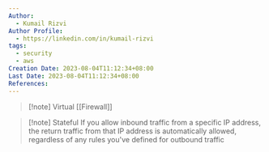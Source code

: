 ```yaml
---
Author:
  - Kumail Rizvi
Author Profile:
  - https://linkedin.com/in/kumail-rizvi
tags:
  - security
  - aws
Creation Date: 2023-08-04T11:12:34+08:00
Last Date: 2023-08-04T11:12:34+08:00
References:
---
```

>[!note] Virtual [[Firewall]]

>[!note] Stateful
> If you allow inbound traffic from a specific IP address, the return traffic from that IP address is automatically allowed, regardless of any rules you've defined for outbound traffic